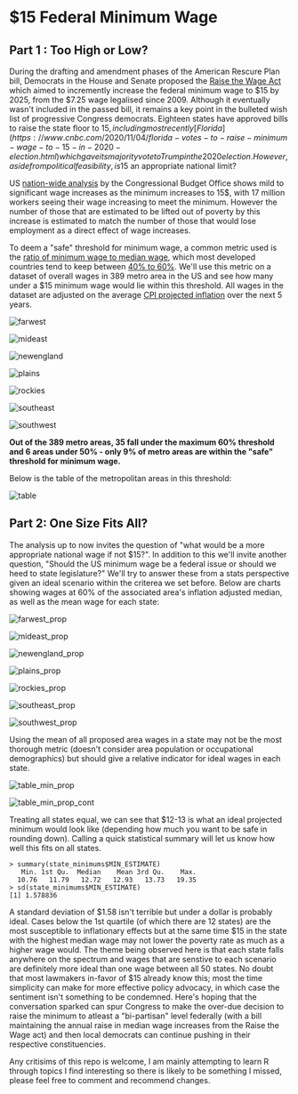 # $15 Federal Minimum Wage

## Part 1 : Too High or Low?

During the drafting and amendment phases of the American Rescure Plan bill, Democrats in the House and Senate proposed the [Raise the Wage Act](https://www.congress.gov/congressional-report/116th-congress/house-report/150) which aimed to incremently increase the federal minimum wage to $15 by 2025, from the $7.25 wage legalised since 2009. Although it eventually wasn't included in the passed bill, it remains a key point in the bulleted wish list of progressive Congress democrats. Eighteen states have approved bills to raise the state floor to $15, including most recently [Florida](https://www.cnbc.com/2020/11/04/florida-votes-to-raise-minimum-wage-to-15-in-2020-election.html) which gave its majority vote to Trump in the 2020 election. However, aside from political feasibility, is 15$ an appropriate national limit? 

US [nation-wide analysis](https://www.cbo.gov/system/files/2019-07/CBO-55410-MinimumWage2019.pdf) by the Congressional Budget Office shows mild to significant wage increases as the minimum increases to 15$, with 17 million workers seeing their wage increasing to meet the minimum. However the number of those that are estimated to be lifted out of poverty by this increase is estimated to match the number of those that would lose employment as a direct effect of wage increases. 

To deem a "safe" threshold for minimum wage, a common metric used is the [ratio of minimum wage to median wage](https://www.ilo.org/global/topics/wages/minimum-wages/setting-adjusting/WCMS_439253/lang--en/index.htm), which most developed countries tend to keep between [40% to 60%](https://stats.oecd.org/Index.aspx?DataSetCode=MIN2AVE#). We'll use this metric on a dataset of overall wages in 389 metro area in the US and see how many under a $15 minimum wage would lie within this threshold. All wages in the dataset are adjusted on the average [CPI projected inflation](https://knoema.com/kyaewad/us-inflation-forecast-2021-2022-and-long-term-to-2030-data-and-charts) over the next 5 years.

![farwest](https://github.com/KVasq/minimum_wage_2021/blob/main/wage_pct_farwest.png)

![mideast](https://github.com/KVasq/minimum_wage_2021/blob/main/wage_pct_mideast.png)

![newengland](https://github.com/KVasq/minimum_wage_2021/blob/main/wage_pct_newengland.png)

![plains](https://github.com/KVasq/minimum_wage_2021/blob/main/wage_pct_plains.png)

![rockies](https://github.com/KVasq/minimum_wage_2021/blob/main/wage_pct_rockies.png)

![southeast](https://github.com/KVasq/minimum_wage_2021/blob/main/wage_pct_southeast.png)

![southwest](https://github.com/KVasq/minimum_wage_2021/blob/main/wage_pct_southwest.png)

**Out of the 389 metro areas, 35 fall under the maximum 60% threshold and 6 areas under 50% - only 9% of metro areas are within the "safe" threshold for minimum wage.**

Below is the table of the metropolitan areas in this threshold:

![table](https://github.com/KVasq/minimum_wage_2021/blob/main/greenareas.png)

## Part 2: One Size Fits All?

The analysis up to now invites the question of "what would be a more appropriate national wage if not $15?". In addition to this we'll invite another question, "Should the US minimum wage be a federal issue or should we heed to state legislature?" We'll try to answer these from a stats perspective given an ideal scenario within the criterea we set before. Below are charts showing wages at 60% of the associated area's inflation adjusted median, as well as the mean wage for each state:

![farwest_prop](https://github.com/KVasq/minimum_wage_2021/blob/main/charts/min_prop_farwest.png)

![mideast_prop](https://github.com/KVasq/minimum_wage_2021/blob/main/charts/min_prop_mideast.png)

![newengland_prop](https://github.com/KVasq/minimum_wage_2021/blob/main/charts/min_prop_newengland.png)

![plains_prop](https://github.com/KVasq/minimum_wage_2021/blob/main/charts/min_prop_plains.png)

![rockies_prop](https://github.com/KVasq/minimum_wage_2021/blob/main/charts/min_prop_rockies.png)

![southeast_prop](https://github.com/KVasq/minimum_wage_2021/blob/main/charts/min_prop_southeast.png)

![southwest_prop](https://github.com/KVasq/minimum_wage_2021/blob/main/charts/min_prop_southwest.png)

Using the mean of all proposed area wages in a state may not be the most thorough metric (doesn't consider area population or occupational demographics) but should give a relative indicator for ideal wages in each state.

![table_min_prop](https://github.com/KVasq/minimum_wage_2021/blob/main/charts/min_estimate.png)

![table_min_prop_cont](https://github.com/KVasq/minimum_wage_2021/blob/main/charts/min_estimate2.png)

Treating all states equal, we can see that $12-13 is what an ideal projected minimum would look like (depending how much you want to be safe in rounding down). Calling a quick statistical summary will let us know how well this fits on all states.

```
> summary(state_minimums$MIN_ESTIMATE)
   Min. 1st Qu.  Median    Mean 3rd Qu.    Max. 
  10.76   11.79   12.72   12.93   13.73   19.35 
> sd(state_minimums$MIN_ESTIMATE)
[1] 1.578836
```
A standard deviation of $1.58 isn't terrible but under a dollar is probably ideal. Cases below the 1st quartile (of which there are 12 states) are the most susceptible to inflationary effects but at the same time $15 in the state with the highest median wage may not lower the poverty rate as much as a higher wage would. The theme being observed here is that each state falls anywhere on the spectrum and wages that are senstive to each scenario are definitely more ideal than one wage between all 50 states. No doubt that most lawmakers in-favor of $15 already know this; most the time simplicity can make for more effective policy advocacy, in which case the sentiment isn't something to be condemned. Here's hoping that the conversation sparked can spur Congress to make the over-due decision to raise the minimum to atleast a "bi-partisan" level federally (with a bill maintaining the annual raise in median wage increases from the Raise the Wage act) and then local democrats can continue pushing in their respective constituencies. 

Any critisims of this repo is welcome, I am mainly attempting to learn R through topics I find interesting so there is likely to be something I missed, please feel free to comment and recommend changes.
